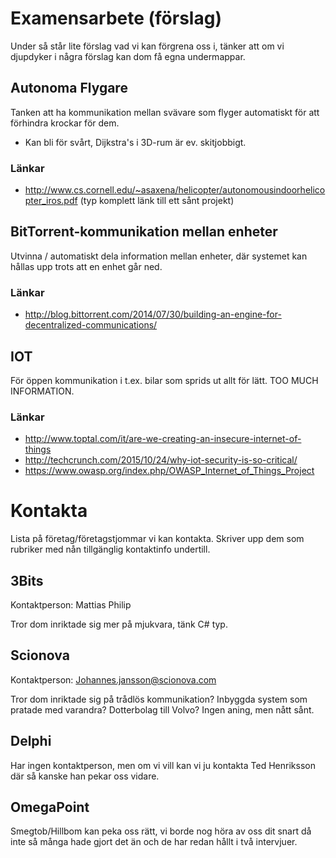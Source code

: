 # Examensarbete (förslag)

Under så står lite förslag vad vi kan förgrena oss i, tänker att om vi djupdyker i några förslag kan dom få egna undermappar.

## Autonoma Flygare

Tanken att ha kommunikation mellan svävare som flyger automatiskt för att förhindra krockar för dem.

* Kan bli för svårt, Dijkstra's i 3D-rum är ev. skitjobbigt. 

### Länkar

* http://www.cs.cornell.edu/~asaxena/helicopter/autonomousindoorhelicopter_iros.pdf (typ komplett länk till ett sånt projekt)

## BitTorrent-kommunikation mellan enheter

Utvinna / automatiskt dela information mellan enheter, där systemet kan hållas upp trots att en enhet går ned.

### Länkar

* http://blog.bittorrent.com/2014/07/30/building-an-engine-for-decentralized-communications/

## IOT

För öppen kommunikation i t.ex. bilar som sprids ut allt för lätt. TOO MUCH INFORMATION.

### Länkar

* http://www.toptal.com/it/are-we-creating-an-insecure-internet-of-things
* http://techcrunch.com/2015/10/24/why-iot-security-is-so-critical/
* https://www.owasp.org/index.php/OWASP_Internet_of_Things_Project

# Kontakta

Lista på företag/företagstjommar vi kan kontakta. Skriver upp dem som rubriker med nån tillgänglig kontaktinfo undertill.

## 3Bits

Kontaktperson: Mattias Philip

Tror dom inriktade sig mer på mjukvara, tänk C# typ.

## Scionova

Kontaktperson: Johannes.jansson@scionova.com

Tror dom inriktade sig på trådlös kommunikation? Inbyggda system som pratade med varandra? Dotterbolag till Volvo? Ingen aning, men nått sånt.

## Delphi

Har ingen kontaktperson, men om vi vill kan vi ju kontakta Ted Henriksson där så kanske han pekar oss vidare.

## OmegaPoint

Smegtob/Hillbom kan peka oss rätt, vi borde nog höra av oss dit snart då inte så många hade gjort det än och de har redan hållt i två intervjuer.

